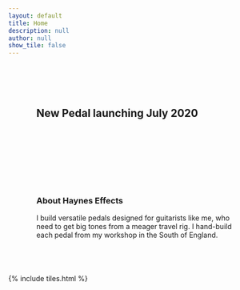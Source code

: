 ```yaml
---
layout: default
title: Home
description: null
author: null
show_tile: false
---
```


<div class="inner">
    <section class="row 100% uniform">
        <div class="12u 12u$(small)" style="padding: 4em">
            <h1>New Pedal launching July 2020</h1>
        </div>
        <div class="12u 12u$(small)" style="padding: 4em">
            <h3>About Haynes Effects</h3>
            <p>I build versatile pedals designed for guitarists like me, who need to get big tones from a meager travel rig. I hand-build each pedal from my workshop in the South of England.</p>
        </div>
        {% include tiles.html %}
    </section>
    <!-- <section class="row 100% uniform">
        <div class="12u 12u$(small)" style="padding: 4em">
            <h1 style="margin-bottom:0;">Half Brother</h1>
            <h3>A boost pedal designed for versatility.</h3>
        </div>
        <div class="6u 12u$(small)" style="padding: 4em">
            <h3>The Boost</h3>
            <p>The MOSFET boost circuit is loosely based on the ZVEX Super Hard On, an ultra-transparent boost that goes from clean to crunch in just a crackle. An LED indicates whether the boost is engaged.</p>
        </div>
        <div class="6u 12u$(small)" style="padding: 4em">
            <h3>The Switch & The Loop</h3>
            <p>The flipper switch enables you to choose where the boost is positioned, before or after any pedals you place in the loop. The position of the boost is indicated by a pair of LEDs.</p>
        </div>
        <div class="12u 12u$(small)" style="padding: 4em">
            <h3>How To Use This Pedal</h3>
            <p>Place a drive pedal into the loop and use the flipper switch to boost the volume, or boost into the drive pedal and drive it harder.</p>
        </div>
        {% include tiles.html %}
    </section> -->
</div>
